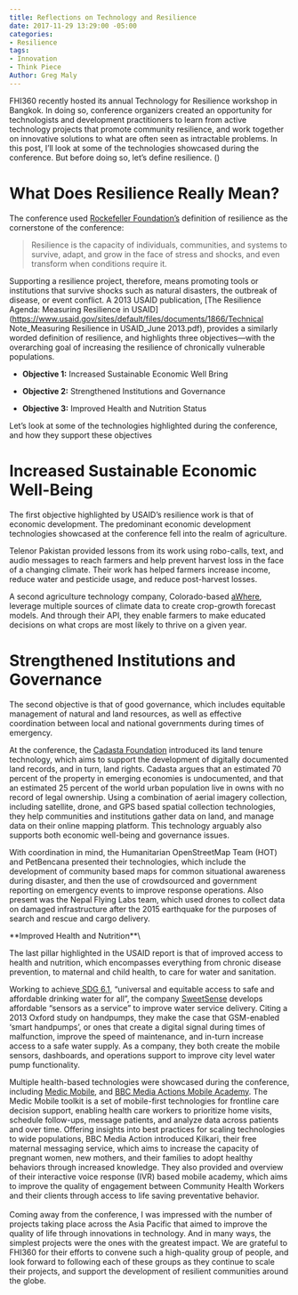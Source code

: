 ```yaml
---
title: Reflections on Technology and Resilience
date: 2017-11-29 13:29:00 -05:00
categories:
- Resilience
tags:
- Innovation
- Think Piece
Author: Greg Maly
---
```


FHI360 recently hosted its annual Technology for Resilience workshop in Bangkok. In doing so, conference organizers created an opportunity for technologists and development practitioners to learn from active technology projects that promote community resilience, and work together on innovative solutions to what are often seen as intractable problems. In this post, I’ll look at some of the technologies showcased during the conference. But before doing so, let’s define resilience. (<!--more-->)

# What Does Resilience Really Mean?

The conference used [Rockefeller Foundation’s](https://www.rockefellerfoundation.org/) definition of resilience as the cornerstone of the conference:

> Resilience is the capacity of individuals, communities, and systems to survive, adapt, and grow in the face of stress and shocks, and even transform when conditions require it.

Supporting a resilience project, therefore, means promoting tools or institutions that survive shocks such as natural disasters, the outbreak of disease, or event conflict. A 2013 USAID publication, \[The Resilience Agenda: Measuring Resilience in USAID\](https://www.usaid.gov/sites/default/files/documents/1866/Technical Note_Measuring Resilience in USAID_June 2013.pdf), provides a similarly worded definition of resilience, and highlights three objectives—with the overarching goal of increasing the resilience of chronically vulnerable populations.

* **Objective 1:** Increased Sustainable Economic Well Bring

* **Objective 2:** Strengthened Institutions and Governance

* **Objective 3:** Improved Health and Nutrition Status

Let’s look at some of the technologies highlighted during the conference, and how they support these objectives

# Increased Sustainable Economic Well-Being

The first objective highlighted by USAID’s resilience work is that of economic development. The predominant economic development technologies showcased at the conference fell into the realm of agriculture.

Telenor Pakistan provided lessons from its work using robo-calls, text, and audio messages to reach farmers and help prevent harvest loss in the face of a changing climate. Their work has helped farmers increase income, reduce water and pesticide usage, and reduce post-harvest losses.

A second agriculture technology company, Colorado-based [aWhere](http://www.awhere.com/), leverage multiple sources of climate data to create crop-growth forecast models. And through their API, they enable farmers to make educated decisions on what crops are most likely to thrive on a given year.

# Strengthened Institutions and Governance

The second objective is that of good governance, which includes equitable management of natural and land resources, as well as effective coordination between local and national governments during times of emergency.

At the conference, the [Cadasta Foundation](http://cadasta.org/) introduced its land tenure technology, which aims to support the development of digitally documented land records, and in turn, land rights. Cadasta argues that an estimated 70 percent of the property in emerging economies is undocumented, and that an estimated 25 percent of the world urban population live in owns with no record of legal ownership. Using a combination of aerial imagery collection, including satellite, drone, and GPS based spatial collection technologies, they help communities and institutions gather data on land, and manage data on their online mapping platform. This technology arguably also supports both economic well-being and governance issues.

With coordination in mind, the Humanitarian OpenStreetMap Team (HOT) and PetBencana presented their technologies, which include the development of community based maps for common situational awareness during disaster, and then the use of crowdsourced and government reporting on emergency events to improve response operations. Also present was the Nepal Flying Labs team, which used drones to collect data on damaged infrastructure after the 2015 earthquake for the purposes of search and rescue and cargo delivery.

\*\*Improved Health and Nutrition\*\*\\

The last pillar highlighted in the USAID report is that of improved access to health and nutrition, which encompasses everything from chronic disease prevention, to maternal and child health, to care for water and sanitation.

Working to achieve[ SDG 6.1](https://sustainabledevelopment.un.org/sdg6), “universal and equitable access to safe and affordable drinking water for all”, the company [SweetSense](http://www.sweetsensors.com/) develops affordable “sensors as a service” to improve water service delivery. Citing a 2013 Oxford study on handpumps, they make the case that GSM-enabled ‘smart handpumps’, or ones that create a digital signal during times of malfunction, improve the speed of maintenance, and in-turn increase access to a safe water supply. As a company, they both create the mobile sensors, dashboards, and operations support to improve city level water pump functionality.

Multiple health-based technologies were showcased during the conference, including [Medic Mobile](https://medicmobile.org/), and [BBC Media Actions Mobile Academy](http://www.bbc.co.uk/mediaaction/where-we-work/asia/india/sdp-ma-mk). The Medic Mobile toolkit is a set of mobile-first technologies for frontline care decision support, enabling health care workers to prioritize home visits, schedule follow-ups, message patients, and analyze data across patients and over time. Offering insights into best practices for scaling technologies to wide populations, BBC Media Action introduced Kilkari, their free maternal messaging service, which aims to increase the capacity of pregnant women, new mothers, and their families to adopt healthy behaviors through increased knowledge. They also provided and overview of their interactive voice response (IVR) based mobile academy, which aims to improve the quality of engagement between Community Health Workers and their clients through access to life saving preventative behavior.
\
 
\
Coming away from the conference, I was impressed with the number of projects taking place across the Asia Pacific that aimed to improve the quality of life through innovations in technology. And in many ways, the simplest projects were the ones with the greatest impact. We are grateful to FHI360 for their efforts to convene such a high-quality group of people, and look forward to following each of these groups as they continue to scale their projects, and support the development of resilient communities around the globe.